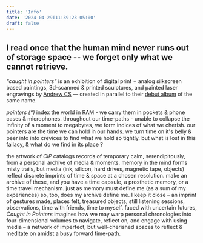```yaml
---
title: 'Info'
date: '2024-04-29T11:39:23-05:00'
draft: false
---
```


## I read once that the human mind never runs out of storage space -- we forget only what we cannot retrieve.

_“caught in pointers”_ is an exhibition of digital print + analog silkscreen based paintings, 3d-scanned & printed sculptures, and painted laser engravings by [Andrew CS](https://andrewcs.life) — created in parallel to their [debut album](https://leavingrecords.com/caught-in-pointers) of the same name.

_pointers (\*)_ index the world in RAM - we carry them in pockets & phone cases & microphones. throughout our time-paths - unable to collapse the infinity of a moment to megabytes, we form indices of what we cherish. our pointers are the time we can hold in our hands. we turn time on it's belly & peer into into crevices to find what we hold so tightly. but what is lost in this fallacy, & what do we find in its place ?

the artwork of _CiP_ catalogs records of temporary calm, serendipitously, from a personal archive of media & moments. memory in the mind forms misty trails, but media (ink, silicon, hard drives, magnetic tape, objects) reflect discrete imprints of time & space at a chosen resolution. make an archive of these, and you have a time capsule, a prosthetic memory, or a time travel mechanism. just as memory must define me (as a sum of my experiences) so, too, does my archive define me. I keep it close – an imprint of gestures made, places felt, treasured objects, still listening sessions, observations, time with friends, time to myself. faced with uncertain futures, _Caught in Pointers_ imagines how we may warp personal chronologies into four-dimensional volumes to navigate, reflect on, and engage with using media – a network of imperfect, but well-cherished spaces to reflect & meditate on amidst a busy forward time-path.
